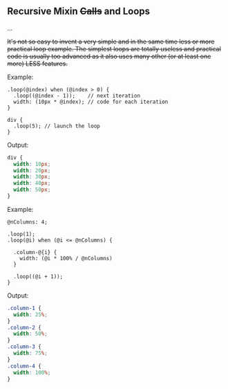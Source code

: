 ## Recursive Mixin ~~Calls~~ and Loops

...

~~It's not so easy to invent a very simple and in the same time less or more practical loop example. The simplest loops are totally useless and practical code is usually too advanced as it also uses many other (or at least one more) LESS features.~~

Example:
```less
.loop(@index) when (@index > 0) {
  .loop((@index - 1));    // next iteration
  width: (10px * @index); // code for each iteration
}

div {
  .loop(5); // launch the loop
}
```
Output:
```css
div {
  width: 10px;
  width: 20px;
  width: 30px;
  width: 40px;
  width: 50px;
}
```

Example:
```less
@nColumns: 4;

.loop(1);
.loop(@i) when (@i <= @nColumns) {

  .column-@{i} {
    width: (@i * 100% / @nColumns)
  }

  .loop((@i + 1));
}
```
Output:
```css
.column-1 {
  width: 25%;
}
.column-2 {
  width: 50%;
}
.column-3 {
  width: 75%;
}
.column-4 {
  width: 100%;
}
```
